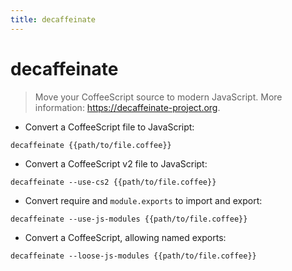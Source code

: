 ```yaml
---
title: decaffeinate
---
```

# decaffeinate

> Move your CoffeeScript source to modern JavaScript.
> More information: <https://decaffeinate-project.org>.

- Convert a CoffeeScript file to JavaScript:

`decaffeinate {{path/to/file.coffee}}`

- Convert a CoffeeScript v2 file to JavaScript:

`decaffeinate --use-cs2 {{path/to/file.coffee}}`

- Convert require and `module.exports` to import and export:

`decaffeinate --use-js-modules {{path/to/file.coffee}}`

- Convert a CoffeeScript, allowing named exports:

`decaffeinate --loose-js-modules {{path/to/file.coffee}}`
